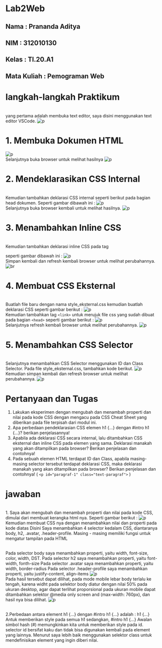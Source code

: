 # Lab2Web
## Nama : Prananda Aditya
## NIM  : 312010130
## Kelas : TI.20.A1
## Mata Kuliah : Pemograman Web

# langkah-langkah Praktikum
<br>yang pertama adalah membuka text editor, saya disini menggunakan text editor VSCode.
![p](img/SS1.png)

# 1. Membuka Dokumen HTML
![p](img/SS2.png)
<br>Selanjutnya buka browser untuk melihat hasilnya
![p](img/SS3.png)

# 2. Mendeklarasikan CSS Internal
<br>Kemudian tambahkan deklarasi CSS internal seperti berikut pada bagian head dokumen. Seperti gambar dibawah ini :
![p](img/SS4.png)
<br>Selanjutnya buka browser kembali untuk melihat hasilnya.
![p](img/SS5.png)

# 3. Menambahkan Inline CSS
<br>Kemudian tambahkan deklarasi inline CSS pada tag <p> seperti gambar dibawah ini :
![p](img/SS6.png)
<br>Simpan kembali dan refresh kembali browser untuk melihat perubahannya.
![br](img/SS7.png)

# 4. Membuat CSS Eksternal
<br>Buatlah file baru dengan nama style_eksternal.css kemudian buatlah deklarasi CSS seperti gambar berikut :
![p](img/SS8.png)
<br>Kemudian tambahkan tag `<link>` untuk merujuk file css yang sudah dibuat pada bagian `<head>` seperti gambar berikut :
![p](img/SS9.png)
<br>Selanjutnya refresh kembali browser untuk melihat perubahannya.
![p](img/SS10.png)

# 5. Menambahkan CSS Selector
<br>Selanjutnya menambahkan CSS Selector menggunakan ID dan Class Selector. Pada file 
style_eksternal.css, tambahkan kode berikut.
![p](img/SS11.png)
<br>Kemudian simpan kembali dan refresh browser untuk melihat perubahannya.
![p](img/SS12.png)

# Pertanyaan dan Tugas
1. Lakukan eksperimen dengan mengubah dan menambah properti dan nilai pada kode CSS 
dengan mengacu pada CSS Cheat Sheet yang diberikan pada file terpisah dari modul ini.
2. Apa perbedaan pendeklarasian CSS elemen h1 {...} dengan #intro h1 {...}? berikan 
penjelasannya!
3. Apabila ada deklarasi CSS secara internal, lalu ditambahkan CSS eksternal dan inline CSS pada 
elemen yang sama. Deklarasi manakah yang akan ditampilkan pada browser? Berikan 
penjelasan dan contohnya!
4. Pada sebuah elemen HTML terdapat ID dan Class, apabila masing-masing selector tersebut 
terdapat deklarasi CSS, maka deklarasi manakah yang akan ditampilkan pada browser? 
Berikan penjelasan dan contohnya! ( `<p id="paragraf-1" class="text-paragraf">` )

# jawaban
<br> 1. Saya akan mengubah dan menambah properti dan nilai pada kode CSS, dimulai dari membuat kerangka html nya. Seperti gambar berikut :
![p](img/SS13.png)
<br>Kemudian membuat CSS nya dengan menambahkan nilai dan properti pada kode diatas Disini Saya menambahkan 4 selector kedalam CSS, diantaranya body, h2, .avatar, .header-profile. Masing - masing memiliki fungsi untuk mengatur tampilan pada HTML

<br>Pada selector body saya menambahkan properti, yaitu width, font-size, color, width, DST. Pada selector h2 saya menambahkan properti, yaitu font-width, fonth-size Pada selector .avatar saya menambahkan properti, yaitu width, border-radius Pada selector .header-profile saya menambahkan properti, yaitu justify-content, align-items
![p](img/SS14.png)
<br>Pada hasil tersebut dapat dilihat, pada mode mobile lebar body terlalu ke tengah, karena widht pada selektor body diatur dengan nilai 50% pada ukuran desktop, agar dapat terlihat proporsional pada ukuran mobile dapat ditambahkan selektor @media only screen and (max-width: 760px), dan hasil nya bisa dilihat.
![p](img/SS15.png)

<br>2.Perbedaan antara element h1 {...} dengan #intro h1 {...} adalah : h1 {...} Antuk memberikan style pada semua h1 sedangkan, #intro h1 {...} Awalan simbol hash (#) memungkinkan kita untuk memberikan style pada id. selector id bersifat kaku dan tidak bisa digunakan kembali pada element yang lainnya. Menurut saya lebih baik menggunakan selektor class untuk mendefinisikan element yang ingin diberi nilai.